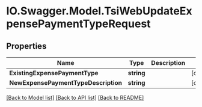 # IO.Swagger.Model.TsiWebUpdateExpensePaymentTypeRequest
## Properties

Name | Type | Description | Notes
------------ | ------------- | ------------- | -------------
**ExistingExpensePaymentType** | **string** |  | [optional] 
**NewExpensePaymentTypeDescription** | **string** |  | [optional] 

[[Back to Model list]](../README.md#documentation-for-models) [[Back to API list]](../README.md#documentation-for-api-endpoints) [[Back to README]](../README.md)

